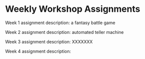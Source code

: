 # Weekly Workshop Assignments

Week 1 assignment description:    a fantasy battle game

Week 2 assignment description:    automated teller machine

Week 3 assignment description:     XXXXXXX

Week 4 assignment description:
